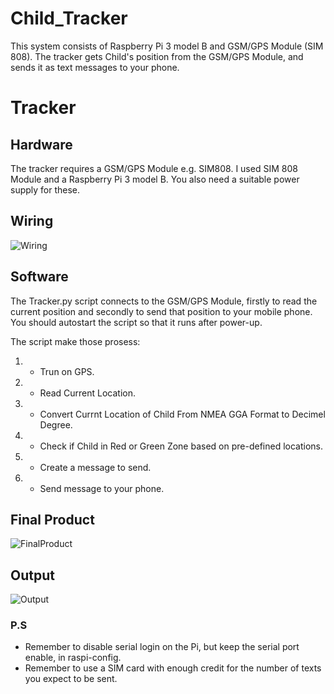 # Child_Tracker

This system consists of Raspberry Pi 3 model B and GSM/GPS Module (SIM 808). The tracker gets Child's position from the GSM/GPS Module, and sends it as text messages to your phone.

# Tracker 

## Hardware 

The tracker requires a  GSM/GPS Module e.g. SIM808.  I used SIM 808 Module and a Raspberry Pi 3 model B. You also need a suitable power supply for these.

## Wiring 
![Wiring](https://i.ibb.co/fq2VsZR/Wiring.png)

## Software

The Tracker.py script connects to the GSM/GPS Module, firstly to read the current position and secondly to send that position to your mobile phone.
You should autostart the script so that it runs after power-up.

The script make those prosess:

1. - Trun on GPS.
1. - Read Current Location.
1. - Convert Currnt Location of Child From NMEA GGA Format to Decimel Degree.
1. - Check if Child in Red or Green Zone based on pre-defined locations.
1. - Create a message to send.
1. - Send message to your phone.


## Final Product
![FinalProduct](https://i.ibb.co/8Xd9NV9/IMG-20221229-184233.jpg)

## Output
![Output](https://i.ibb.co/zVJT4HZ/Screenshot-2023-01-07-16-26-31-75-cf3cf72bd8e53b0db7ddb0a6f2208af9.jpg)

### P.S
- Remember to disable serial login on the Pi, but keep the serial port enable, in raspi-config.
- Remember to use a SIM card with enough credit for the number of texts you expect to be sent.
